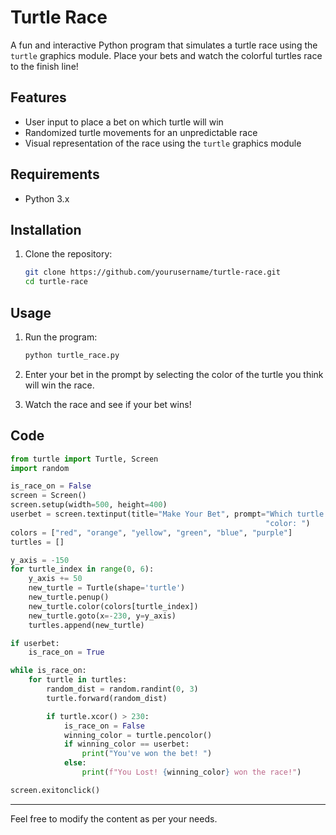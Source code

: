 # Turtle Race

A fun and interactive Python program that simulates a turtle race using the `turtle` graphics module. Place your bets and watch the colorful turtles race to the finish line!

## Features

- User input to place a bet on which turtle will win
- Randomized turtle movements for an unpredictable race
- Visual representation of the race using the `turtle` graphics module

## Requirements

- Python 3.x

## Installation

1. Clone the repository:

   ```bash
   git clone https://github.com/yourusername/turtle-race.git
   cd turtle-race
   ```

## Usage

1. Run the program:

   ```bash
   python turtle_race.py
   ```

2. Enter your bet in the prompt by selecting the color of the turtle you think will win the race.

3. Watch the race and see if your bet wins!

## Code

```python
from turtle import Turtle, Screen
import random

is_race_on = False
screen = Screen()
screen.setup(width=500, height=400)
userbet = screen.textinput(title="Make Your Bet", prompt="Which turtle do you think will win the race? Enter the "
                                                         "color: ")
colors = ["red", "orange", "yellow", "green", "blue", "purple"]
turtles = []

y_axis = -150
for turtle_index in range(0, 6):
    y_axis += 50
    new_turtle = Turtle(shape='turtle')
    new_turtle.penup()
    new_turtle.color(colors[turtle_index])
    new_turtle.goto(x=-230, y=y_axis)
    turtles.append(new_turtle)

if userbet:
    is_race_on = True

while is_race_on:
    for turtle in turtles:
        random_dist = random.randint(0, 3)
        turtle.forward(random_dist)

        if turtle.xcor() > 230:
            is_race_on = False
            winning_color = turtle.pencolor()
            if winning_color == userbet:
                print("You've won the bet! ")
            else:
                print(f"You Lost! {winning_color} won the race!")

screen.exitonclick()
```
---

Feel free to modify the content as per your needs.
